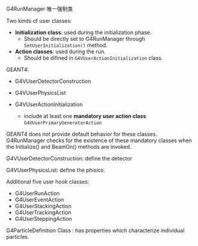 G4RunManager 唯一强制类

Two kinds of user classes:

- **Initialization class**: used during the initialization phase.
  - Should be directly set to G4RunManager through `SetUserInitialization()` method.
- **Action classes**: used during the run.
  - Should be difined in `G4VUserActionInitialization` class.

GEANT4:

- G4VUserDetectorConstruction

- G4VUserPhysicsList

- G4VUserActionInitialization
  - include at least one **mandatory user action class** `G4VUserPrimaryGeneratorAction`



GEANT4 does not provide default behavior for these classes. G4RunManager checks for the existence of these
mandatory classes when the Initialize() and BeamOn() methods are invoked.

G4VUserDetectorConstruction: define the detector

G4VUserPhysicsList: define the phisics.





Additional five user hook classes:

- G4UserRunAction
- G4UserEventAction
- G4UserStackingAction
- G4UserTrackingAction
- G4UserSteppingAction



G4ParticleDefinition Class : has properties which characterize individual particles. 